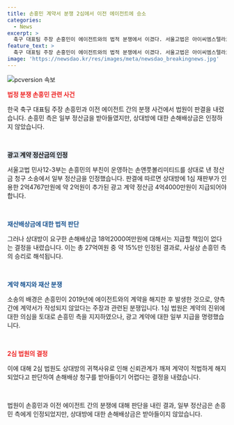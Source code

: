 ```yaml
---
title: 손흥민 계약서 분쟁 2심에서 이전 에이전트에 승소
categories:
  - News
excerpt: >
  축구 대표팀 주장 손흥민이 에이전트와의 법적 분쟁에서 이겼다. 서울고법은 아이씨엠스텔라코리아에게 손흥민의 손앤풋볼리미티드에 광고 계약 정산금 4억4000만원을 지급하도록 명령했지만, 손해배상금 18억2000여만원 요구는 거부했다. 이는 손흥민에게 15%만큼의 이익을 가져다 줬으며, 손흥민은 현재 전속 매니지먼트사와의 관계를 법적으로 해지한 상태이다. 2심 재판부는 손해배상 청구를 받아들이기 어렵다고 판단했다.
feature_text: >
  축구 대표팀 주장 손흥민이 에이전트와의 법적 분쟁에서 이겼다. 서울고법은 아이씨엠스텔라코리아에게 손흥민의 손앤풋볼리미티드에 광고 계약 정산금 4억4000만원을 지급하도록 명령했지만, 손해배상금 18억2000여만원 요구는 거부했다. 이는 손흥민에게 15%만큼의 이익을 가져다 줬으며, 손흥민은 현재 전속 매니지먼트사와의 관계를 법적으로 해지한 상태이다. 2심 재판부는 손해배상 청구를 받아들이기 어렵다고 판단했다.
image: 'https://newsdao.kr/res/images/meta/newsdao_breakingnews.jpg'
---
```


<p><img src="https://newsdao.kr/res/images/meta/newsdao_breakingnews.jpg" alt="pcversion 속보" /></p>

<p><b><span style="color: #ee2323;">법정 분쟁 손흥민 관련 사건</span></b></p>

<p>한국 축구 대표팀 주장 손흥민과 이전 에이전트 간의 분쟁 사건에서 법원이 판결을 내렸습니다. 손흥민 측은 일부 정산금을 받아들였지만, 상대방에 대한 손해배상금은 인정하지 않았습니다.</p>

<p data-ke-size="size16">&nbsp;</p>

<p><b><span style="background-color: #21538527;">광고 계약 정산금의 인정</span></b></p>

<p>서울고법 민사12-3부는 손흥민의 부친이 운영하는 손앤풋볼리미티드를 상대로 낸 정산금 청구 소송에서 일부 정산금을 인정했습니다. 판결에 따르면 상대방에 1심 재판부가 인용한 2억4767만원에 약 2억원이 추가된 광고 계약 정산금 4억4000만원이 지급되어야 합니다.</p>

<p data-ke-size="size16">&nbsp;</p>

<p><b><span style="color: #1a5490;">재산배상금에 대한 법적 판단</span></b></p>

<p>그러나 상대방이 요구한 손해배상금 18억2000여만원에 대해서는 지급할 책임이 없다는 결정을 내렸습니다. 이는 총 27억여원 중 약 15%만 인정된 결과로, 사실상 손흥민 측의 승리로 해석됩니다.</p>

<p data-ke-size="size16">&nbsp;</p>

<p><b><span style="color: #1a5490;">계약 해지와 재산 분쟁</span></b></p>

<p>소송의 배경은 손흥민이 2019년에 에이전트와의 계약을 해지한 후 발생한 것으로, 양측 간에 계약서가 작성되지 않았다는 주장과 관련된 분쟁입니다. 1심 법원은 계약의 진위에 대한 의심을 토대로 손흥민 측을 지지하였으나, 광고 계약에 대한 일부 지급을 명령했습니다.</p>

<p data-ke-size="size16">&nbsp;</p>

<p><b><span style="color: #ee2323;">2심 법원의 결정</span></b></p>

<p>이에 대해 2심 법원도 상대방의 귀책사유로 인해 신뢰관계가 깨져 계약이 적법하게 해지되었다고 판단하여 손해배상 청구를 받아들이기 어렵다는 결정을 내렸습니다.</p>

<p data-ke-size="size16">&nbsp;</p>

<p>법원이 손흥민과 이전 에이전트 간의 분쟁에 대해 판단을 내린 결과, 일부 정산금은 손흥민 측에게 인정되었지만, 상대방에 대한 손해배상금은 받아들이지 않았습니다.</p>

